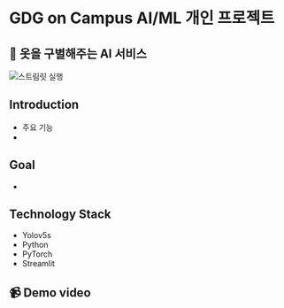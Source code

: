 # GDG on Campus AI/ML 개인 프로젝트

## 👚 옷을 구별해주는 AI 서비스
![스트림릿 실행](https://github.com/user-attachments/assets/b604edeb-1994-4663-bbdd-212dd4336a1b)
## Introduction
- 주요 기능
- 
## Goal
-

## Technology Stack 
- Yolov5s
- Python
- PyTorch
- Streamlit
  
## 📹 Demo video



